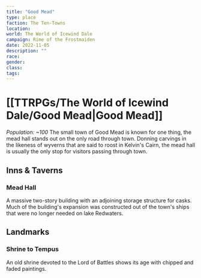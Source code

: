 ```yaml
---
title: "Good Mead"
type: place
faction: The Ten-Towns
location: 
world: The World of Icewind Dale
campaign: Rime of the Frostmaiden
date: 2022-11-05
description: ""
race: 
gender: 
class: 
tags: 
---
```

# [[TTRPGs/The World of Icewind Dale/Good Mead|Good Mead]]
_Population: ~100_
The small town of Good Mead is known for one thing, the mead hall stands out on the only road through town. Donning carvings in the likeness of wyverns that are said to roost in Kelvin's Cairn, the mead hall is usually the only stop for visitors passing through town.

## Inns & Taverns
### Mead Hall
A massive two-story building with an adjoining storage structure for casks. Much of the building's expansion was constructed out of the town's ships that were no longer needed on lake Redwaters.

## Landmarks
### Shrine to Tempus
An old shrine devoted to the Lord of Battles shows its age with chipped and faded paintings.